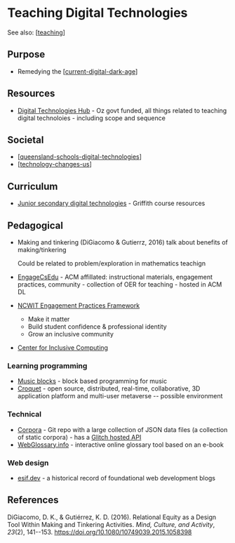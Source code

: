 <!--
 Copyright (C) 2023 David Jones
 
 This program is free software: you can redistribute it and/or modify
 it under the terms of the GNU Affero General Public License as
 published by the Free Software Foundation, either version 3 of the
 License, or (at your option) any later version.
 
 This program is distributed in the hope that it will be useful,
 but WITHOUT ANY WARRANTY; without even the implied warranty of
 MERCHANTABILITY or FITNESS FOR A PARTICULAR PURPOSE.  See the
 GNU Affero General Public License for more details.
 
 You should have received a copy of the GNU Affero General Public License
 along with this program.  If not, see <http://www.gnu.org/licenses/>.
-->

# Teaching Digital Technologies

See also: [[teaching]]

## Purpose

- Remedying the [[current-digital-dark-age]]

## Resources

- [Digital Technologies Hub](https://www.digitaltechnologieshub.edu.au/) - Oz govt funded, all things related to teaching digital technoloies - including scope and sequence

## Societal

- [[queensland-schools-digital-technologies]]
- [[technology-changes-us]]

## Curriculum

- [Junior secondary digital technologies](https://sites.google.com/view/technologies-education/) - Griffith course resources

## Pedagogical

- Making and tinkering (DiGiacomo & Gutierrz, 2016) talk about benefits of making/tinkering

  Could be related to problem/exploration in mathematics teachign
- [EngageCsEdu](https://www.engage-csedu.org/) - ACM affillated: instructional materials, engagement practices, community - collection of OER for teaching - hosted in ACM DL
- [NCWIT Engagement Practices Framework](https://ncwit.org/resources/engagement-practices-framework/) 
  - Make it matter
  - Build student confidence & professional identity
  - Grow an inclusive community
- [Center for Inclusive Computing](https://cic.northeastern.edu/)

### Learning programming

- [Music blocks](https://www.sugarlabs.org/music-blocks/) - block based programming for music
- [Croquet](https://croquet.io/docs/) - open source, distributed, real-time, collaborative, 3D application platform and multi-user metaverse -- possible environment

### Technical

- [Corpora](https://github.com/dariusk/corpora) - Git repo with a large collection of JSON data files (a collection of static corpora) - has a [Glitch hosted API](https://corpora-api.glitch.me/)
- [WebGlossary.info](https://webglossary.info/) - interactive online glossary tool based on an e-book


### Web design

- [esif.dev](https://esif.dev/) - a historical record of foundational web development blogs

## References

DiGiacomo, D. K., & Gutiérrez, K. D. (2016). Relational Equity as a Design Tool Within Making and Tinkering Activities. *Mind, Culture, and Activity*, *23*(2), 141--153. <https://doi.org/10.1080/10749039.2015.1058398>

[//begin]: # "Autogenerated link references for markdown compatibility"
[teaching]: ../teaching "Teaching"
[current-digital-dark-age]: ../../computing/current-digital-dark-age "Current Digital Dark Age"
[queensland-schools-digital-technologies]: queensland-schools-digital-technologies "Queensland schools and digital technologies"
[technology-changes-us]: technology-changes-us "Technology Changes us"
[//end]: # "Autogenerated link references"